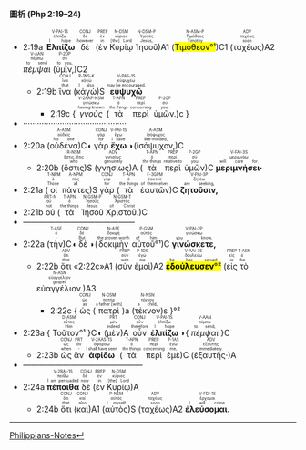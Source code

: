 #### 圖析 (Php 2:19–24)

- <rt>2:19a</rt> <RUBY><ruby><ruby><strong>Ἐλπίζω</strong><rt>I hope</rt></ruby><rt>ἐλπίζω</rt></ruby><rt>V-PAI-1S</rt></RUBY> <RUBY><ruby><ruby>δὲ<rt>however</rt></ruby><rt>δέ</rt></ruby><rt>CONJ</rt></RUBY> (<RUBY><ruby><ruby>ἐν<rt>in</rt></ruby><rt>ἐν</rt></ruby><rt>PREP</rt></RUBY> <RUBY><ruby><ruby>Κυρίῳ<rt>[the] Lord</rt></ruby><rt>κύριος</rt></ruby><rt>N-DSM</rt></RUBY> <RUBY><ruby><ruby>Ἰησοῦ<rt>Jesus,</rt></ruby><rt>Ἰησοῦς</rt></ruby><rt>N-DSM-P</rt></RUBY>)A1 (<RUBY><ruby><ruby><mark>Τιμόθεον°¹</mark><rt>Timothy</rt></ruby><rt>Τιμόθεος</rt></ruby><rt>N-ASM-P</rt></RUBY>)C1 (<RUBY><ruby><ruby>ταχέως<rt>soon</rt></ruby><rt>ταχέως</rt></ruby><rt>ADV</rt></RUBY>)A2 <RUBY><ruby><ruby><em>πέμψαι</em><rt>to send</rt></ruby><rt>πέμπω</rt></ruby><rt>V-AAN</rt></RUBY> (<RUBY><ruby><ruby>ὑμῖν,<rt>to you,</rt></ruby><rt>σύ</rt></ruby><rt>P-2DP</rt></RUBY>)C2
	- <rt>2:19b</rt> <RUBY><ruby><ruby>ἵνα<rt>that</rt></ruby><rt>ἵνα</rt></ruby><rt>CONJ</rt></RUBY> (<RUBY><ruby><ruby>κἀγὼ<rt>I also</rt></ruby><rt>κἀγώ</rt></ruby><rt>P-1NS-K</rt></RUBY>)S <RUBY><ruby><ruby><strong>εὐψυχῶ</strong><rt>may be encouraged,</rt></ruby><rt>εὐψυχέω</rt></ruby><rt>V-PAS-1S</rt></RUBY> 
		- <rt>2:19c</rt> { <RUBY><ruby><ruby><em>γνοὺς</em><rt>having known</rt></ruby><rt>γινώσκω</rt></ruby><rt>V-2AAP-NSM</rt></RUBY> (<RUBY><ruby><ruby>τὰ<rt>the things</rt></ruby><rt>ὁ</rt></ruby><rt>T-APN</rt></RUBY> <RUBY><ruby><ruby>περὶ<rt>concerning</rt></ruby><rt>περί</rt></ruby><rt>PREP</rt></RUBY> <RUBY><ruby><ruby>ὑμῶν.<rt>you.</rt></ruby><rt>σύ</rt></ruby><rt>P-2GP</rt></RUBY>)c }
- ·············································
- <rt>2:20a</rt> (<RUBY><ruby><ruby>οὐδένα<rt>No one</rt></ruby><rt>οὐδείς</rt></ruby><rt>A-ASM</rt></RUBY>)C◖ <RUBY><ruby><ruby>γὰρ<rt>for</rt></ruby><rt>γάρ</rt></ruby><rt>CONJ</rt></RUBY> <RUBY><ruby><ruby><strong>ἔχω</strong><rt>I have</rt></ruby><rt>ἔχω</rt></ruby><rt>V-PAI-1S</rt></RUBY> ◗(<RUBY><ruby><ruby>ἰσόψυχον,<rt>like-minded,</rt></ruby><rt>ἰσόψυχος</rt></ruby><rt>A-ASM</rt></RUBY>)C 
	- <rt>2:20b</rt> (<RUBY><ruby><ruby>ὅστις<rt>who</rt></ruby><rt>ὅστις, ἥτις</rt></ruby><rt>R-NSM</rt></RUBY>)S (<RUBY><ruby><ruby>γνησίως<rt>genuinely</rt></ruby><rt>γνησίως</rt></ruby><rt>ADV</rt></RUBY>)A (<RUBY><ruby><ruby>τὰ<rt>the things</rt></ruby><rt>ὁ</rt></ruby><rt>T-APN</rt></RUBY> <RUBY><ruby><ruby>περὶ<rt>relative to</rt></ruby><rt>περί</rt></ruby><rt>PREP</rt></RUBY> <RUBY><ruby><ruby>ὑμῶν<rt>you</rt></ruby><rt>σύ</rt></ruby><rt>P-2GP</rt></RUBY>)C <RUBY><ruby><ruby><strong>μεριμνήσει·</strong><rt>will care for.</rt></ruby><rt>μεριμνάω</rt></ruby><rt>V-FAI-3S</rt></RUBY>
- <rt>2:21a</rt> (<RUBY><ruby><ruby>οἱ<rt>Those</rt></ruby><rt>ὁ</rt></ruby><rt>T-NPM</rt></RUBY> <RUBY><ruby><ruby>πάντες<rt>all</rt></ruby><rt>πᾶς</rt></ruby><rt>A-NPM</rt></RUBY>)S <RUBY><ruby><ruby>γὰρ<rt>for</rt></ruby><rt>γάρ</rt></ruby><rt>CONJ</rt></RUBY> (<RUBY><ruby><ruby>τὰ<rt>the things</rt></ruby><rt>ὁ</rt></ruby><rt>T-APN</rt></RUBY> <RUBY><ruby><ruby>ἑαυτῶν<rt>of themselves</rt></ruby><rt>ἑαυτοῦ</rt></ruby><rt>F-3GPM</rt></RUBY>)C <RUBY><ruby><ruby><strong>ζητοῦσιν,</strong><rt>are seeking,</rt></ruby><rt>ζητέω</rt></ruby><rt>V-PAI-3P</rt></RUBY> 
- <rt>2:21b</rt> <RUBY><ruby><ruby>οὐ<rt>not</rt></ruby><rt>οὐ</rt></ruby><rt>PRT-N</rt></RUBY> (<RUBY><ruby><ruby>τὰ<rt>the things</rt></ruby><rt>ὁ</rt></ruby><rt>T-APN</rt></RUBY> <RUBY><ruby><ruby>Ἰησοῦ<rt>Jesus.</rt></ruby><rt>Ἰησοῦς</rt></ruby><rt>N-GSM-P</rt></RUBY> <RUBY><ruby><ruby>Χριστοῦ.<rt>of Christ</rt></ruby><rt>Χριστός</rt></ruby><rt>N-GSM-T</rt></RUBY>)C
- ——————————————
- <rt>2:22a</rt> (<RUBY><ruby><ruby>τὴν<rt>-</rt></ruby><rt>ὁ</rt></ruby><rt>T-ASF</rt></RUBY>)C◖ <RUBY><ruby><ruby>δὲ<rt>But</rt></ruby><rt>δέ</rt></ruby><rt>CONJ</rt></RUBY> ◗(<RUBY><ruby><ruby>δοκιμὴν<rt>the proven worth</rt></ruby><rt>δοκιμή</rt></ruby><rt>N-ASF</rt></RUBY> <RUBY><ruby><ruby>αὐτοῦ°¹<rt>of him</rt></ruby><rt>αὐτός</rt></ruby><rt>P-GSM</rt></RUBY>)C <RUBY><ruby><ruby><strong>γινώσκετε,</strong><rt>you know,</rt></ruby><rt>γινώσκω</rt></ruby><rt>V-PAI-2P</rt></RUBY>
	- <rt>2:22b</rt> <RUBY><ruby><ruby>ὅτι<rt>that</rt></ruby><rt>ὅτι</rt></ruby><rt>ADV</rt></RUBY> «<rt>2:22c</rt>»A1 (<RUBY><ruby><ruby>σὺν<rt>with</rt></ruby><rt>σύν</rt></ruby><rt>PREP</rt></RUBY> <RUBY><ruby><ruby>ἐμοὶ<rt>me</rt></ruby><rt>ἐγώ</rt></ruby><rt>P-1DS</rt></RUBY>)A2 <RUBY><ruby><ruby><mark><strong>ἐδούλευσεν</strong>°²</mark><rt>he has served</rt></ruby><rt>δουλεύω</rt></ruby><rt>V-AAI-3S</rt></RUBY> (<RUBY><ruby><ruby>εἰς<rt>in</rt></ruby><rt>εἰς</rt></ruby><rt>PREP</rt></RUBY> <RUBY><ruby><ruby>τὸ<rt>the</rt></ruby><rt>ὁ</rt></ruby><rt>T-ASN</rt></RUBY> <RUBY><ruby><ruby>εὐαγγέλιον.<rt>gospel.</rt></ruby><rt>εὐαγγέλιον</rt></ruby><rt>N-ASN</rt></RUBY>)A3
		- <rt>2:22c</rt> { <RUBY><ruby><ruby>ὡς<rt>as</rt></ruby><rt>ὡς</rt></ruby><rt>CONJ</rt></RUBY> (<RUBY><ruby><ruby>πατρὶ<rt>a father [with]</rt></ruby><rt>πατήρ</rt></ruby><rt>N-DSM</rt></RUBY>)a (<RUBY><ruby><ruby>τέκνον<rt>a child,</rt></ruby><rt>τέκνον</rt></ruby><rt>N-NSN</rt></RUBY>)s }°²
- <rt>2:23a</rt> { <RUBY><ruby><ruby>Τοῦτον°¹<rt>Him</rt></ruby><rt>οὗτος</rt></ruby><rt>D-ASM</rt></RUBY>  }C◖ (<RUBY><ruby><ruby>μὲν<rt>indeed</rt></ruby><rt>μέν</rt></ruby><rt>PRT</rt></RUBY>)A <RUBY><ruby><ruby>οὖν<rt>therefore</rt></ruby><rt>οὖν</rt></ruby><rt>CONJ</rt></RUBY> <RUBY><ruby><ruby><strong>ἐλπίζω</strong><rt>I hope</rt></ruby><rt>ἐλπίζω</rt></ruby><rt>V-PAI-1S</rt></RUBY> ◗{ <RUBY><ruby><ruby><em>πέμψαι</em><rt>to send,</rt></ruby><rt>πέμπω</rt></ruby><rt>V-AAN</rt></RUBY> }C
	- <rt>2:23b</rt> <RUBY><ruby><ruby>ὡς<rt>when</rt></ruby><rt>ὡς</rt></ruby><rt>CONJ</rt></RUBY> <RUBY><ruby><ruby>ἂν<rt>-</rt></ruby><rt>ἄν</rt></ruby><rt>PRT</rt></RUBY> <RUBY><ruby><ruby><strong>ἀφίδω</strong><rt>I shall have seen</rt></ruby><rt>ἀφοράω</rt></ruby><rt>V-2AAS-1S</rt></RUBY> (<RUBY><ruby><ruby>τὰ<rt>the things</rt></ruby><rt>ὁ</rt></ruby><rt>T-APN</rt></RUBY> <RUBY><ruby><ruby>περὶ<rt>concerning</rt></ruby><rt>περί</rt></ruby><rt>PREP</rt></RUBY> <RUBY><ruby><ruby>ἐμὲ<rt>me,</rt></ruby><rt>ἐγώ</rt></ruby><rt>P-1AS</rt></RUBY>)C (<RUBY><ruby><ruby>ἐξαυτῆς·<rt>immediately.</rt></ruby><rt>ἐξαυτῆς</rt></ruby><rt>ADV</rt></RUBY>)A
- ———————————————
- <rt>2:24a</rt> <RUBY><ruby><ruby><strong>πέποιθα</strong><rt>I am persuaded</rt></ruby><rt>πείθω</rt></ruby><rt>V-2RAI-1S</rt></RUBY> <RUBY><ruby><ruby>δὲ<rt>now</rt></ruby><rt>δέ</rt></ruby><rt>CONJ</rt></RUBY> (<RUBY><ruby><ruby>ἐν<rt>in</rt></ruby><rt>ἐν</rt></ruby><rt>PREP</rt></RUBY> <RUBY><ruby><ruby>Κυρίῳ<rt>[the] Lord</rt></ruby><rt>κύριος</rt></ruby><rt>N-DSM</rt></RUBY>)A
	- <rt>2:24b</rt> <RUBY><ruby><ruby>ὅτι<rt>that</rt></ruby><rt>ὅτι</rt></ruby><rt>CONJ</rt></RUBY> (<RUBY><ruby><ruby>καὶ<rt>also</rt></ruby><rt>καί</rt></ruby><rt>CONJ</rt></RUBY>)A1 (<RUBY><ruby><ruby>αὐτὸς<rt>I myself</rt></ruby><rt>αὐτός</rt></ruby><rt>P-NSM</rt></RUBY>)S (<RUBY><ruby><ruby>ταχέως<rt>soon</rt></ruby><rt>ταχέως</rt></ruby><rt>ADV</rt></RUBY>)A2 <RUBY><ruby><ruby><strong>ἐλεύσομαι.</strong><rt>I will come.</rt></ruby><rt>ἔρχομαι</rt></ruby><rt>V-FDI-1S</rt></RUBY>





---
[Philippians-Notes↵](Philippians-Notes.md)